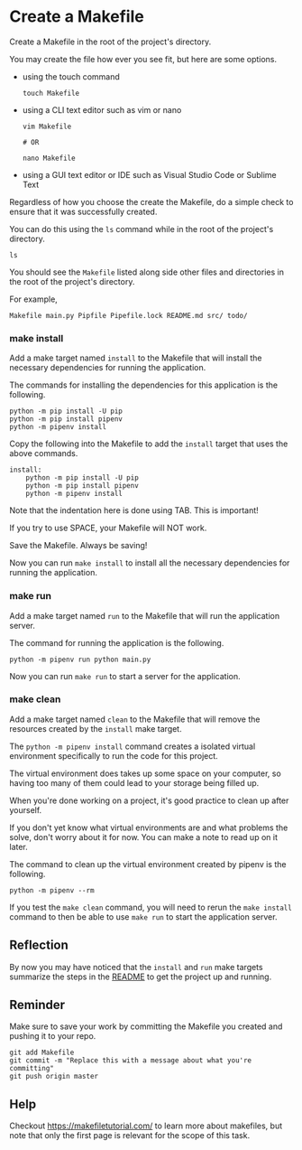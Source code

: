 # Create a Makefile

Create a Makefile in the root of the project's directory.

You may create the file how ever you see fit, but here are some options.

- using the touch command
    ```
    touch Makefile
    ```
- using a CLI text editor such as vim or nano
    ```
    vim Makefile

    # OR

    nano Makefile
    ```
- using a GUI text editor or IDE such as Visual Studio Code or Sublime Text


Regardless of how you choose the create the Makefile, do a simple check to ensure that it was
successfully created.

You can do this using the `ls` command while in the root of the project's directory.

```
ls
```

You should see the `Makefile` listed along side other files and directories in the root of the project's directory.

For example,

```
Makefile main.py Pipfile Pipefile.lock README.md src/ todo/
```

### make install

Add a make target named `install` to the Makefile that will install the necessary dependencies for running the application.

The commands for installing the dependencies for this application is the following.

```
python -m pip install -U pip
python -m pip install pipenv
python -m pipenv install
```

Copy the following into the Makefile to add the `install` target that uses the above commands.

```
install:
	python -m pip install -U pip
	python -m pip install pipenv
	python -m pipenv install
```

Note that the indentation here is done using TAB. This is important!

If you try to use SPACE, your Makefile will NOT work.

Save the Makefile. Always be saving!

Now you can run `make install` to install all the necessary dependencies for running the application.

### make run

Add a make target named `run` to the Makefile that will run the application server.

The command for running the application is the following.

```
python -m pipenv run python main.py
```

Now you can run `make run` to start a server for the application.

### make clean

Add a make target named `clean` to the Makefile that will remove the resources created by the `install` make target.

The `python -m pipenv install` command creates a isolated virtual environment specifically to run the code for this project.

The virtual environment does takes up some space on your computer, so having too many of them could lead to your storage being filled up.

When you're done working on a project, it's good practice to clean up after yourself.

If you don't yet know what virtual environments are and what problems the solve, don't worry about it for now. You can make a note to
read up on it later.

The command to clean up the virtual environment created by pipenv is the following.

```
python -m pipenv --rm
```

If you test the `make clean` command, you will need to rerun the `make install` command to then be able to use `make run` to start the application server.

## Reflection

By now you may have noticed that the `install` and `run` make targets summarize the steps in the [README](/README.md) to get the project up and running.

## Reminder

Make sure to save your work by committing the Makefile you created and pushing it to your repo.

```
git add Makefile
git commit -m "Replace this with a message about what you're committing"
git push origin master
```

## Help

Checkout https://makefiletutorial.com/ to learn more about makefiles, but note that only the first page is relevant for the scope of this task.
